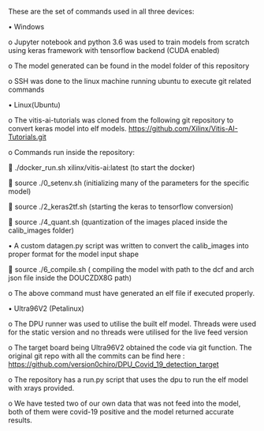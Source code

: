 These are the set of commands used in all three devices:

•	Windows

o	Jupyter notebook and python 3.6 was used to train models from scratch using keras framework with tensorflow backend (CUDA enabled)

o	The model generated can be found in the model folder of this repository

o	SSH was done to the linux machine running ubuntu to execute git related commands

•	Linux(Ubuntu)

o	The vitis-ai-tutorials was cloned from the following git repository to convert keras model into elf models. https://github.com/Xilinx/Vitis-AI-Tutorials.git

o	Commands run inside the repository:

	./docker_run.sh xilinx/vitis-ai:latest (to start the docker)

	source ./0_setenv.sh (initializing many of the parameters for the specific model)

	source ./2_keras2tf.sh (starting the keras to tensorflow conversion)

	source ./4_quant.sh (quantization of the images placed inside the calib_images folder)

•	A custom datagen.py script was written to convert the calib_images into proper format for the model input shape 

	source ./6_compile.sh ( compiling the model with path to the dcf and arch json file inside the DOUCZDX8G path)

o	The above command must have generated an elf file if executed properly.

•	Ultra96V2 (Petalinux)

o	The DPU runner was used to utilise the built elf model. Threads were used for the static version and no threads were utilised for the live feed version

o	The target board being Ultra96V2 obtained the code via git function. The original git repo with all the commits can be find here : 
https://github.com/version0chiro/DPU_Covid_19_detection_target

o	The repository has a run.py script that uses the dpu to run the elf model with xrays provided. 

o	We have tested two of our own data that was not feed into the model, both of them were covid-19 positive and the model returned accurate results.
